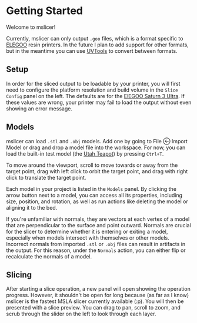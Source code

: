 # Getting Started

Welcome to mslicer!

Currently, mslicer can only output `.goo` files, which is a format specific to [ELEGOO](https://www.elegoo.com) resin printers. In the future I plan to add support for other formats, but in the meantime you can use [UVTools](https://github.com/sn4k3/UVtools) to convert between formats.

## Setup

In order for the sliced output to be loadable by your printer, you will first need to configure the platform resolution and build volume in the `Slice Config` panel on the left. The defaults are for the [ElEGOO Saturn 3 Ultra](https://us.elegoo.com/products/elegoo-saturn-3-ultra-resin-3d-printer-12k). If these values are wrong, your printer may fail to load the output without even showing an error message.

## Models

mslicer can load `.stl` and `.obj` models. Add one by going to File  Import Model or drag and drop a model file into the workspace. For now, you can load the built-in test model (the [Utah Teapot](https://en.wikipedia.org/wiki/Utah_teapot)) by pressing `Ctrl+T`.

To move around the viewport, scroll to move towards or away from the target point, drag with left click to orbit the target point, and drag with right click to translate the target point.

Each model in your project is listed in the `Models` panel. By clicking the arrow button next to a model, you can access all its properties, including size, position, and rotation, as well as run actions like deleting the model or aligning it to the bed.

If you're unfamiliar with normals, they are vectors at each vertex of a model that are perpendicular to the surface and point outward. Normals are crucial for the slicer to determine whether it is entering or exiting a model, especially when models intersect with themselves or other models. Incorrect normals from imported `.stl` or `.obj` files can result in artifacts in the output. For this reason, under the `Normals` action, you can either flip or recalculate the normals of a model.

## Slicing

After starting a slice operation, a new panel will open showing the operation progress. However, it shouldn't be open for long because (as far as I know) mslicer is the fastest MSLA slicer currently available (:p). You will then be presented with a slice preview. You can drag to pan, scroll to zoom, and scrub through the slider on the left to look through each layer.
